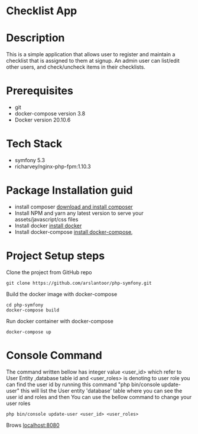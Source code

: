 
# Checklist App

# Description
This is a simple application that allows user to register and maintain a checklist that is assigned to them at signup. An admin user can list/edit other users, and check/uncheck items in their checklists.

# Prerequisites
* git
* docker-compose version 3.8
* Docker version 20.10.6

# Tech Stack
* symfony 5.3
* richarvey/nginx-php-fpm:1.10.3

# Package Installation guid
* install composer <a href="https://getcomposer.org/download/">download and install composer</a>
* Install NPM and yarn any latest version to serve your assets/javascript/css files
* Install docker <a href="https://docs.docker.com/engine/install/ubuntu/">install docker</a>
* Install docker-compose <a href="https://docs.docker.com/compose/install/">install docker-compose</a>,</li>

# Project Setup steps
Clone the project from GitHub repo
```git clone
git clone https://github.com/arslantoor/php-symfony.git
```
Build the docker image with docker-compose
```
cd php-symfony
docker-compose build
```
Run docker container with docker-compose
```
docker-compose up
```

# Console Command
The command written bellow has integer value <user_id> which refer to User Entity ,database table id and <user_roles> is denoting to user role you can find the user id by running this command "php bin/console update-user" this will list the User entity 'database' table where you can see the user id and roles and then You can use the bellow command to change your user roles
```
php bin/console update-user <user_id> <user_roles>
```
Brows <a href="http://localhost:8080">localhost:8080<a>

